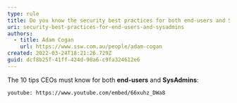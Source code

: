 ```yaml
---
type: rule
title: Do you know the security best practices for both end-users and SysAdmins?
uri: security-best-practices-for-end-users-and-sysadmins
authors:
  - title: Adam Cogan
    url: https://www.ssw.com.au/people/adam-cogan
created: 2022-03-24T18:21:26.729Z
guid: dcf8b25f-41ff-424d-90a6-c9fa324612e6
---
```

The 10 tips CEOs must know for both **end-users** and **SysAdmins**:

`youtube: https://www.youtube.com/embed/66xuhz_DWa8`

<!--endintro-->